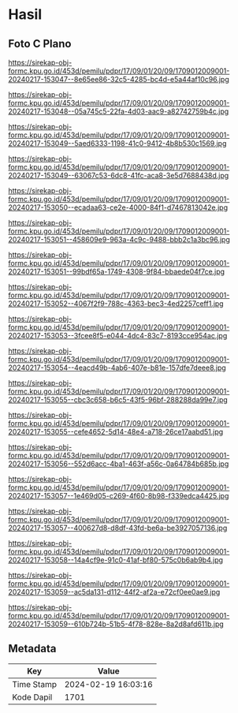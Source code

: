 # Hasil

## Foto C Plano

https://sirekap-obj-formc.kpu.go.id/453d/pemilu/pdpr/17/09/01/20/09/1709012009001-20240217-153047--8e65ee86-32c5-4285-bc4d-e5a44af10c96.jpg

https://sirekap-obj-formc.kpu.go.id/453d/pemilu/pdpr/17/09/01/20/09/1709012009001-20240217-153048--05a745c5-22fa-4d03-aac9-a82742759b4c.jpg

https://sirekap-obj-formc.kpu.go.id/453d/pemilu/pdpr/17/09/01/20/09/1709012009001-20240217-153049--5aed6333-1198-41c0-9412-4b8b530c1569.jpg

https://sirekap-obj-formc.kpu.go.id/453d/pemilu/pdpr/17/09/01/20/09/1709012009001-20240217-153049--63067c53-6dc8-41fc-aca8-3e5d7688438d.jpg

https://sirekap-obj-formc.kpu.go.id/453d/pemilu/pdpr/17/09/01/20/09/1709012009001-20240217-153050--ecadaa63-ce2e-4000-84f1-d7467813042e.jpg

https://sirekap-obj-formc.kpu.go.id/453d/pemilu/pdpr/17/09/01/20/09/1709012009001-20240217-153051--458609e9-963a-4c9c-9488-bbb2c1a3bc96.jpg

https://sirekap-obj-formc.kpu.go.id/453d/pemilu/pdpr/17/09/01/20/09/1709012009001-20240217-153051--99bdf65a-1749-4308-9f84-bbaede04f7ce.jpg

https://sirekap-obj-formc.kpu.go.id/453d/pemilu/pdpr/17/09/01/20/09/1709012009001-20240217-153052--4067f2f9-788c-4363-bec3-4ed2257ceff1.jpg

https://sirekap-obj-formc.kpu.go.id/453d/pemilu/pdpr/17/09/01/20/09/1709012009001-20240217-153053--3fcee8f5-e044-4dc4-83c7-8193cce954ac.jpg

https://sirekap-obj-formc.kpu.go.id/453d/pemilu/pdpr/17/09/01/20/09/1709012009001-20240217-153054--4eacd49b-4ab6-407e-b81e-157dfe7deee8.jpg

https://sirekap-obj-formc.kpu.go.id/453d/pemilu/pdpr/17/09/01/20/09/1709012009001-20240217-153055--cbc3c658-b6c5-43f5-96bf-288288da99e7.jpg

https://sirekap-obj-formc.kpu.go.id/453d/pemilu/pdpr/17/09/01/20/09/1709012009001-20240217-153055--cefe4652-5d14-48e4-a718-26ce17aabd51.jpg

https://sirekap-obj-formc.kpu.go.id/453d/pemilu/pdpr/17/09/01/20/09/1709012009001-20240217-153056--552d6acc-4ba1-463f-a56c-0a64784b685b.jpg

https://sirekap-obj-formc.kpu.go.id/453d/pemilu/pdpr/17/09/01/20/09/1709012009001-20240217-153057--1e469d05-c269-4f60-8b98-f339edca4425.jpg

https://sirekap-obj-formc.kpu.go.id/453d/pemilu/pdpr/17/09/01/20/09/1709012009001-20240217-153057--400627d8-d8df-43fd-be6a-be3927057136.jpg

https://sirekap-obj-formc.kpu.go.id/453d/pemilu/pdpr/17/09/01/20/09/1709012009001-20240217-153058--14a4cf9e-91c0-41af-bf80-575c0b6ab9b4.jpg

https://sirekap-obj-formc.kpu.go.id/453d/pemilu/pdpr/17/09/01/20/09/1709012009001-20240217-153059--ac5da131-d112-44f2-af2a-e72cf0ee0ae9.jpg

https://sirekap-obj-formc.kpu.go.id/453d/pemilu/pdpr/17/09/01/20/09/1709012009001-20240217-153059--610b724b-51b5-4f78-828e-8a2d8afd611b.jpg


## Metadata

| Key        | Value               |
| ---------- | ------------------- |
| Time Stamp | 2024-02-19 16:03:16 |
| Kode Dapil | 1701                |



